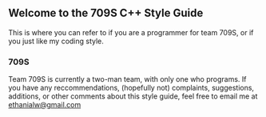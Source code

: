 ## Welcome to the 709S C++ Style Guide

This is where you can refer to if you are a programmer for team 709S, or if you just like my coding style.

### 709S

Team 709S is currently a two-man team, with only one who programs. If you have any reccommendations, (hopefully not) complaints, suggestions, additions, or other comments about this style guide, feel free to email me at <a href="mailto:ethanialw@gmail.com">ethanialw@gmail.com</a>
